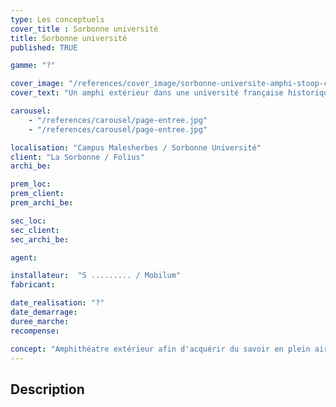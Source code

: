 ```yaml
---
type: Les conceptuels
cover_title : Sorbonne université
title: Sorbonne université
published: TRUE

gamme: "?"

cover_image: "/references/cover_image/sorbonne-universite-amphi-stoop-cube.jpg"
cover_text: "Un amphi extérieur dans une université française historique"

carousel:
    - "/references/carousel/page-entree.jpg"
    - "/references/carousel/page-entree.jpg"

localisation: "Campus Malesherbes / Sorbonne Université"
client: "La Sorbonne / Folius"
archi_be:

prem_loc:
prem_client:
prem_archi_be:

sec_loc:
sec_client:
sec_archi_be:

agent:

installateur:  "S ......... / Mobilum"
fabricant:

date_realisation: "?"
date_demarrage:
duree_marche:
recompense:

concept: "Amphithéatre extérieur afin d'acquérir du savoir en plein air "
---
```


## Description
